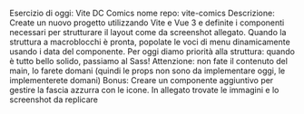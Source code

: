 Esercizio di oggi: Vite DC Comics
nome repo: vite-comics
Descrizione:
Create un nuovo progetto utilizzando Vite e Vue 3 e definite i componenti necessari per strutturare il layout come da screenshot allegato. Quando la struttura a macroblocchi è pronta, popolate le voci di menu dinamicamente usando i data del componente. Per oggi diamo priorità alla struttura: quando è tutto bello solido, passiamo al Sass!
Attenzione: non fate il contenuto del main, lo farete domani (quindi le props non sono da implementare oggi, le implementerete domani)
Bonus: Creare un componente aggiuntivo per gestire la fascia azzurra con le icone.
In allegato trovate le immagini e lo screenshot da replicare
